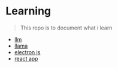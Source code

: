 # Learning


>This repo is to document what i learn

+ [llm](./llm-jnl)
+ [llama](./llama-jnl)
+ [electron js](./electron-app)
+ [react app](./react-app)

